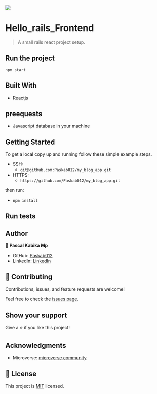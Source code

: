 ![](https://img.shields.io/badge/Microverse-blueviolet)

# Hello_rails_Frontend

> A small rails react project setup.

## Run the project

`npm start`

## Built With

- Reactjs

## preequests

- Javascript database in your machine

## Getting Started

To get a local copy up and running follow these simple example steps.

- SSH:
  - `git@github.com:Paskab012/my_blog_app.git`
- HTTPS:
  - `https://github.com/Paskab012/my_blog_app.git`

then run:

- `npm install`

## Run tests

## Author

👤 **Pascal Kabika Mp**

- GitHub: [Paskab012](https://github.com/KABIKA681?tab=overview&from=2021-12-01&to=2021-12-31)
- LinkedIn: [LinkedIn](https://www.linkedin.com/in/pascal-kabika-443061220/)

## 🤝 Contributing

Contributions, issues, and feature requests are welcome!

Feel free to check the [issues page](https://github.com/vikipretium/blog-app/issues).

## Show your support

Give a ⭐️ if you like this project!

## Acknowledgments

- Microverse: [microverse community](https://github.com/microverseinc)

## 📝 License

This project is [MIT](./MIT.md) licensed.
